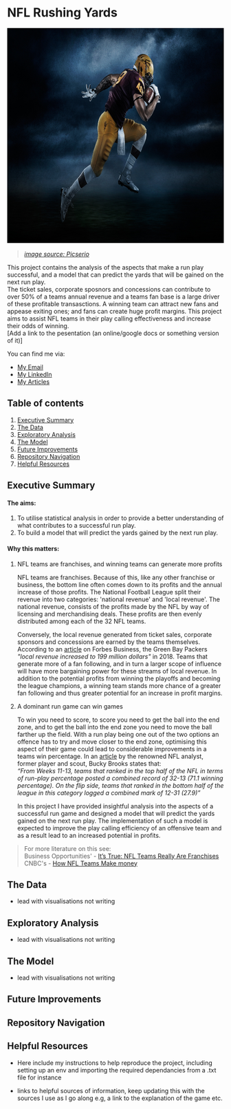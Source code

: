 # NFL Rushing Yards
<p align="center">
<img height=500 width=800 src="references/images/running_back.jpg">
</p>

> [*image source: Picserio*](https://picserio.com/american-football-player-wallpaper/4586461.html)


This project contains the analysis of the aspects that make a run play successful, and a model that can predict the yards that will be gained on the next run play.  <br>
The ticket sales, corporate sposnors and concessions can contribute to over 50% of a teams annual revenue and a teams fan base is a large driver of these profitable transasctions. A winning team can attract new fans and appease exiting ones; and fans can create huge profit margins. This project aims to assist NFL teams in their play calling effectiveness and increase their odds of winning. <br>
[Add a link to the pesentation (an online/google docs or something version of it)]


You can find me via: 
- [My Email](Louisbademosi@gamil.com)
- [My LinkedIn](https://www.linkedin.com/in/louis-bademosi-1bb964195/)
- [My Articles](https://medium.com/@louisbademosi_20360)


## Table of contents
1. [Executive Summary](#exec_summary)
2. [The Data](#the_data)
3. [Exploratory Analysis](#explore_analysis)
4. [The Model](#model)
5. [Future Improvements](#future_improv)
6. [Repository Navigation](#repo_nav)
7. [Helpful Resources](#help_resource)


<a name="exec_summary"></a>
## Executive Summary

#### The aims:
1. To utilise statistical analysis in order to provide a better understanding of what contributes to a successful run play.
2. To build a model that will predict the yards gained by the next run play.

#### Why this matters:
1. NFL teams are franchises, and winning teams can generate more profits

    NFL teams are franchises. Because of this, like any other franchise or business, the bottom line often comes down to its profits and the annual increase of those profits. The National Football League split their revenue into two categories: 'national revenue' and 'local revenue'. The national revenue, consists of the profits made by the NFL by way of licensing and merchandising deals. These profits are then evenly distributed among each of the 32 NFL teams. <br>
    
    Conversely, the local revenue generated from ticket sales, corporate sponsors and concessions are earned by the teams themselves. According to an [article](https://www.forbes.com/sites/robreischel/2018/07/16/green-bay-packers-enjoy-another-year-of-record-revenue/#4347ecae14bb) on Forbes Business, the Green Bay Packers *"local revenue increased to 199 million dollars"* in 2018. Teams that generate more of a fan following, and in turn a larger scope of influence will have more bargaining power for these streams of local revenue. In addition to the potential profits from winning the playoffs and becoming the league champions, a winning team stands more chance of a greater fan following and thus greater potential for an increase in profit margins.

2. A dominant run game can win games

    To win you need to score, to score you need to get the ball into the end zone, and to get the ball into the end zone you need to move the ball farther up the field. With a run play being one out of the two options an offence has to try and move closer to the end zone, optimising this aspect of their game could lead to considerable improvements in a teams win percentage. In an [article](https://www.nfl.com/news/running-the-football-still-works-plus-the-amari-cooper-effect-0ap3000000996948) by the renowned NFL analyst, former player and scout, Bucky Brooks states that: <br>
    *“From Weeks 11-13, teams that ranked in the top half of the NFL in terms of run-play percentage posted a combined record of 32-13 (71.1 winning percentage). On the flip side, teams that ranked in the bottom half of the league in this category logged a combined mark of 12-31 (27.9)”* <br>

    In this project I have provided insightful analysis into the aspects of a successful run game and designed a model that will predict the yards gained on the next run play. The implementation of such a model is expected to improve the play calling efficiency of an offensive team and as a result lead to an increased potential in profits. 

> For more literature on this see: <br>
Business Opportunities' - [It’s True: NFL Teams Really Are Franchises](https://www.business-opportunities.biz/2013/10/20/nfl-teams-are-franchises-too/) <br>
CNBC's  - [How NFL Teams Make money](https://www.cnbc.com/2018/10/05/nfl-owners-teams-football.html)



<a name="the_data"></a>
## The Data
-  lead with visualisations not writing



<a name="explore_analysis"></a>
## Exploratory Analysis
-  lead with visualisations not writing



<a name="model"></a>
## The Model
-  lead with visualisations not writing



<a name="future_improv"></a>
## Future Improvements



<a name="repo_nav"></a>
## Repository Navigation



<a name="help_resource"></a>
## Helpful Resources
- Here include my instructions to help reproduce the project, including setting up an env and importing the required dependancies from a .txt file for instance

- links to helpful sources of information, keep updating this with the sources I use as I go along
        e.g, a link to the explanation of the game etc.
            
            
            
            
